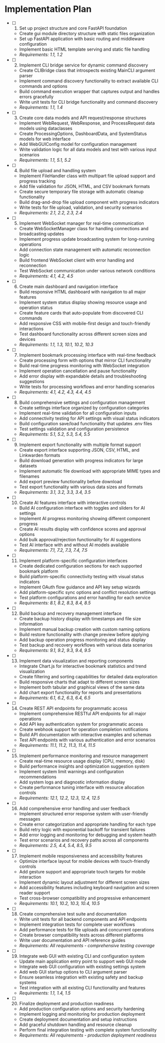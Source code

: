 # Implementation Plan

- [ ] 1. Set up project structure and core FastAPI foundation
  - Create gui module directory structure with static files organization
  - Set up FastAPI application with basic routing and middleware configuration
  - Implement basic HTML template serving and static file handling
  - _Requirements: 1.1, 1.2_

- [ ] 2. Implement CLI bridge service for dynamic command discovery
  - Create CLIBridge class that introspects existing MainCLI argument parser
  - Implement command discovery functionality to extract available CLI commands and options
  - Build command execution wrapper that captures output and handles errors gracefully
  - Write unit tests for CLI bridge functionality and command discovery
  - _Requirements: 1.1, 1.4_

- [ ] 3. Create core data models and API request/response structures
  - Implement WebRequest, WebResponse, and ProcessRequest data models using dataclasses
  - Create ProcessingOptions, DashboardData, and SystemStatus models for web interface
  - Add WebGUIConfig model for configuration management
  - Write validation logic for all data models and test with various input scenarios
  - _Requirements: 1.1, 5.1, 5.2_

- [ ] 4. Build file upload and handling system
  - Implement FileHandler class with multipart file upload support and progress tracking
  - Add file validation for JSON, HTML, and CSV bookmark formats
  - Create secure temporary file storage with automatic cleanup functionality
  - Build drag-and-drop file upload component with progress indicators
  - Write tests for file upload, validation, and security scenarios
  - _Requirements: 2.1, 2.2, 2.3, 2.4_

- [ ] 5. Implement WebSocket manager for real-time communication
  - Create WebSocketManager class for handling connections and broadcasting updates
  - Implement progress update broadcasting system for long-running operations
  - Add connection state management with automatic reconnection logic
  - Build frontend WebSocket client with error handling and reconnection
  - Test WebSocket communication under various network conditions
  - _Requirements: 4.1, 4.2, 4.5_

- [ ] 6. Create main dashboard and navigation interface
  - Build responsive HTML dashboard with navigation to all major features
  - Implement system status display showing resource usage and operation status
  - Create feature cards that auto-populate from discovered CLI commands
  - Add responsive CSS with mobile-first design and touch-friendly interactions
  - Test dashboard functionality across different screen sizes and devices
  - _Requirements: 1.1, 1.3, 10.1, 10.2, 10.3_

- [ ] 7. Implement bookmark processing interface with real-time feedback
  - Create processing form with options that mirror CLI functionality
  - Build real-time progress monitoring with WebSocket integration
  - Implement operation cancellation and pause functionality
  - Add error display with expandable details and troubleshooting suggestions
  - Write tests for processing workflows and error handling scenarios
  - _Requirements: 4.1, 4.2, 4.3, 4.4, 4.5_

- [ ] 8. Build comprehensive settings and configuration management
  - Create settings interface organized by configuration categories
  - Implement real-time validation for all configuration inputs
  - Add connectivity testing for API settings with visual status indicators
  - Build configuration save/load functionality that updates .env files
  - Test settings validation and configuration persistence
  - _Requirements: 5.1, 5.2, 5.3, 5.4, 5.5_

- [ ] 9. Implement export functionality with multiple format support
  - Create export interface supporting JSON, CSV, HTML, and Linkwarden formats
  - Build download generation with progress indicators for large datasets
  - Implement automatic file download with appropriate MIME types and filenames
  - Add export preview functionality before download
  - Test export functionality with various data sizes and formats
  - _Requirements: 3.1, 3.2, 3.3, 3.4, 3.5_

- [ ] 10. Create AI features interface with interactive controls
  - Build AI configuration interface with toggles and sliders for AI settings
  - Implement AI progress monitoring showing different component progress
  - Create AI results display with confidence scores and approval options
  - Add bulk approval/rejection functionality for AI suggestions
  - Test AI interface with and without AI models available
  - _Requirements: 7.1, 7.2, 7.3, 7.4, 7.5_

- [ ] 11. Implement platform-specific configuration interfaces
  - Create dedicated configuration sections for each supported bookmark platform
  - Build platform-specific connectivity testing with visual status indicators
  - Implement OAuth flow guidance and API key setup wizards
  - Add platform-specific sync options and conflict resolution settings
  - Test platform configurations and error handling for each service
  - _Requirements: 8.1, 8.2, 8.3, 8.4, 8.5_

- [ ] 12. Build backup and recovery management interface
  - Create backup history display with timestamps and file size information
  - Implement manual backup creation with custom naming options
  - Build restore functionality with change preview before applying
  - Add backup operation progress monitoring and status display
  - Test backup and recovery workflows with various data scenarios
  - _Requirements: 9.1, 9.2, 9.3, 9.4, 9.5_

- [ ] 13. Implement data visualization and reporting components
  - Integrate Chart.js for interactive bookmark statistics and trend visualization
  - Create filtering and sorting capabilities for detailed data exploration
  - Build responsive charts that adapt to different screen sizes
  - Implement both tabular and graphical views of the same data
  - Add chart export functionality for reports and presentations
  - _Requirements: 6.1, 6.2, 6.3, 6.4, 6.5_

- [ ] 14. Create REST API endpoints for programmatic access
  - Implement comprehensive RESTful API endpoints for all major operations
  - Add API key authentication system for programmatic access
  - Create webhook support for operation completion notifications
  - Build API documentation with interactive examples and schemas
  - Test API endpoints with various authentication and error scenarios
  - _Requirements: 11.1, 11.2, 11.3, 11.4, 11.5_

- [ ] 15. Implement performance monitoring and resource management
  - Create real-time resource usage display (CPU, memory, disk)
  - Build performance insights and optimization suggestion system
  - Implement system limit warnings and configuration recommendations
  - Add system logs and diagnostic information display
  - Create performance tuning interface with resource allocation controls
  - _Requirements: 12.1, 12.2, 12.3, 12.4, 12.5_

- [ ] 16. Add comprehensive error handling and user feedback
  - Implement structured error response system with user-friendly messages
  - Create error categorization and appropriate handling for each type
  - Build retry logic with exponential backoff for transient failures
  - Add error logging and monitoring for debugging and system health
  - Test error scenarios and recovery paths across all components
  - _Requirements: 2.5, 4.4, 5.4, 8.5, 9.5_

- [ ] 17. Implement mobile responsiveness and accessibility features
  - Optimize interface layout for mobile devices with touch-friendly controls
  - Add gesture support and appropriate touch targets for mobile interaction
  - Implement dynamic layout adjustment for different screen sizes
  - Add accessibility features including keyboard navigation and screen reader support
  - Test cross-browser compatibility and progressive enhancement
  - _Requirements: 10.1, 10.2, 10.3, 10.4, 10.5_

- [ ] 18. Create comprehensive test suite and documentation
  - Write unit tests for all backend components and API endpoints
  - Implement integration tests for complete user workflows
  - Add performance tests for file uploads and concurrent operations
  - Create browser compatibility tests across different platforms
  - Write user documentation and API reference guides
  - _Requirements: All requirements - comprehensive testing coverage_

- [ ] 19. Integrate web GUI with existing CLI and configuration system
  - Update main application entry point to support web GUI mode
  - Integrate web GUI configuration with existing settings system
  - Add web GUI startup options to CLI argument parser
  - Ensure seamless integration with existing safety and backup systems
  - Test integration with all existing CLI functionality and features
  - _Requirements: 1.1, 1.4, 1.5_

- [ ] 20. Finalize deployment and production readiness
  - Add production configuration options and security hardening
  - Implement logging and monitoring for production deployment
  - Create deployment documentation and setup instructions
  - Add graceful shutdown handling and resource cleanup
  - Perform final integration testing with complete system functionality
  - _Requirements: All requirements - production deployment readiness_